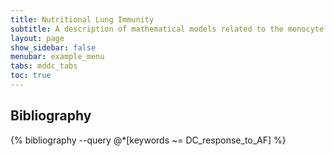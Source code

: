 ```yaml
---
title: Nutritional Lung Immunity
subtitle: A description of mathematical models related to the monocyte derived dendritic cells.
layout: page
show_sidebar: false
menubar: example_menu
tabs: mddc_tabs
toc: true
---
```




## Bibliography

{% bibliography --query @*[keywords ~= DC_response_to_AF] %}
